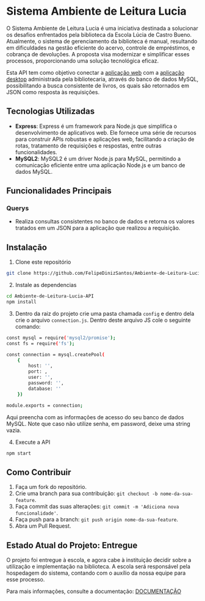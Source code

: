 # Sistema Ambiente de Leitura Lucia

O Sistema Ambiente de Leitura Lucia é uma iniciativa destinada a solucionar os desafios enfrentados pela biblioteca da Escola Lúcia de Castro Bueno. Atualmente, o sistema de gerenciamento da biblioteca é manual, resultando em dificuldades na gestão eficiente do acervo, controle de empréstimos, e cobrança de devoluções. A proposta visa modernizar e simplificar esses processos, proporcionando uma solução tecnológica eficaz. 

Esta API tem como objetivo conectar a [aplicação web](https://github.com/FelipeDinizSantos/Ambiente-de-Leitura-Lucia-APP) com a [aplicação desktop](https://github.com/FelipeDinizSantos/Ambiente-de-Leitura-Lucia-DESKTOP-APP) administrada pela bibliotecaria, através do banco de dados MySQL, possibilitando a busca consistente de livros, os quais são retornados em JSON como resposta às requisições.

## Tecnologias Utilizadas

- **Express**: Express é um framework para Node.js que simplifica o desenvolvimento de aplicativos web. Ele fornece uma série de recursos para construir APIs robustas e aplicações web, facilitando a criação de rotas, tratamento de requisições e respostas, entre outras funcionalidades.
- **MySQL2**: MySQL2 é um driver Node.js para MySQL, permitindo a comunicação eficiente entre uma aplicação Node.js e um banco de dados MySQL. 

## Funcionalidades Principais

### Querys
- Realiza consultas consistentes no banco de dados e retorna os valores tratados em um JSON para a aplicação que realizou a requisição.

## Instalação 
1. Clone este repositório
```bash
git clone https://github.com/FelipeDinizSantos/Ambiente-de-Leitura-Lucia-API.git
```
2. Instale as dependencias
```bash
cd Ambiente-de-Leitura-Lucia-API
npm install 
``` 
3. Dentro da raiz do projeto crie uma pasta chamada `config` e dentro dela crie o arquivo `connection.js`. Dentro deste arquivo JS cole o seguinte comando:
```bash
const mysql = require('mysql2/promise');
const fs = require('fs');

const connection = mysql.createPool(
    {
        host: '',
        port: ,
        user: '',
        password: '',
        database: ''
    })

module.exports = connection;
```
Aqui preencha com as informações de acesso do seu banco de dados MySQL. Note que caso não utilize senha, em password, deixe uma string vazia. 

4. Execute a API
```bash
npm start
```

## Como Contribuir

1. Faça um fork do repositório.
2. Crie uma branch para sua contribuição: `git checkout -b nome-da-sua-feature`.
3. Faça commit das suas alterações: `git commit -m 'Adiciona nova funcionalidade'`.
4. Faça push para a branch: `git push origin nome-da-sua-feature`.
5. Abra um Pull Request.

## Estado Atual do Projeto: Entregue

O projeto foi entregue à escola, e agora cabe à instituição decidir sobre a utilização e implementação na biblioteca. A escola será responsável pela hospedagem do sistema, contando com o auxílio da nossa equipe para esse processo.

Para mais informações, consulte a documentação: [DOCUMENTAÇÃO](https://drive.google.com/drive/folders/1DxZTdcw6DDnBS3thdouUKrSPJgGQlOjR?usp=sharing)
